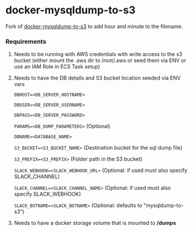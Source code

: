 # docker-mysqldump-to-s3
Fork of [docker-mysqldump-to-s3](https://github.com/uqlibrary/docker-mysqldump-to-s3) to add hour and minute to the filename.

### Requirements

1. Needs to be running with AWS credentials with write access to the s3 bucket (either mount the .aws dir to /root/.aws or seed them via ENV or use an IAM Role in ECS Task setup)

2. Needs to have the DB details and S3 bucket location seeded via ENV vars

   `DBHOST=<DB_SERVER_HOSTNAME>`

   `DBUSER=<DB_SERVER_USERNAME>`

   `DBPASS=<DB_SERVER_PASSWORD>`

   `PARAMS=<DB_DUMP_PARAMETERS>` (Optional)

   `DBNAME=<DATABASE_NAME>`

   `S3_BUCKET=<S3_BUCKET_NAME>` (Destination bucket for the sql dump file)

   `S3_PREFIX=<S3_PREFIX>` (Folder path in the S3 bucket)
   
   `SLACK_WEBHOOK=<SLACK_WEBHOOK_URL>` (Optional: if used must also specify SLACK_CHANNEL)
   
   `SLACK_CHANNEL=<SLACK_CHANNEL_NAME>` (Optional: if used must also specify SLACK_WEBHOOK)
   
   `SLACK_BOTNAME=<SLACK_BOTNAME>` (Optional: defaults to "mysqldump-to-s3")

3. Needs to have a docker storage volume that is mounted to **/dumps**
